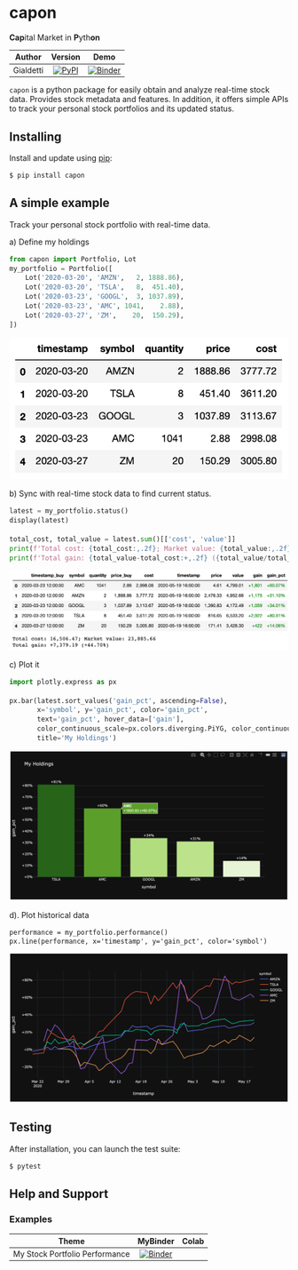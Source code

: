 # capon
**Cap**ital Market in **P**yth**on**

|    Author    |                 Version                  |                   Demo                   |
| :----------: | :--------------------------------------: | :--------------------------------------: |
| Gialdetti | [![PyPI](https://img.shields.io/pypi/v/capon.svg)](https://pypi.org/project/capon/) | [![Binder](https://mybinder.org/badge_logo.svg)](https://mybinder.org/v2/gh/gialdetti/capon/master?filepath=examples%2Fmy_portfolio_performance.ipynb) |


`capon` is a python package for easily obtain and analyze real-time stock data. Provides stock metadata and features.
In addition, it offers simple APIs to track your personal stock portfolios and its updated status.


## Installing
Install and update using [pip](https://pip.pypa.io/en/stable/quickstart/):
```bash
$ pip install capon
```

## A simple example
Track your personal stock portfolio with real-time data.

a) Define my holdings
```python
from capon import Portfolio, Lot
my_portfolio = Portfolio([
    Lot('2020-03-20', 'AMZN',   2, 1888.86),
    Lot('2020-03-20', 'TSLA',   8,  451.40),
    Lot('2020-03-23', 'GOOGL',  3, 1037.89),
    Lot('2020-03-23', 'AMC', 1041,    2.88),
    Lot('2020-03-27', 'ZM',    20,  150.29),
])
```
![Alt text](./examples/images/readme_my_portfolio.png)


b) Sync with real-time stock data to find current status.
```python
latest = my_portfolio.status()
display(latest)

total_cost, total_value = latest.sum()[['cost', 'value']]
print(f'Total cost: {total_cost:,.2f}; Market value: {total_value:,.2f}')
print(f'Total gain: {total_value-total_cost:+,.2f} ({total_value/total_cost-1:+,.2%})')
```
![Alt text](./examples/images/readme_my_portfolio_status.png)

c) Plot it
```python
import plotly.express as px

px.bar(latest.sort_values('gain_pct', ascending=False), 
       x='symbol', y='gain_pct', color='gain_pct', 
       text='gain_pct', hover_data=['gain'],
       color_continuous_scale=px.colors.diverging.PiYG, color_continuous_midpoint=0,
       title='My Holdings')
```
![Alt text](./examples/images/readme_my_portfolio_status_bar.png)

d). Plot historical data
```
performance = my_portfolio.performance()
px.line(performance, x='timestamp', y='gain_pct', color='symbol')
```
![Alt text](./examples/images/readme_my_portfolio_history.png)

## Testing
After installation, you can launch the test suite:
```bash
$ pytest
```

## Help and Support

### Examples

|     Theme    |   MyBinder   | Colab |
| ------------ | :----------: | :---: |
| My Stock Portfolio Performance | [![Binder](https://mybinder.org/badge_logo.svg)](https://mybinder.org/v2/gh/gialdetti/capon/master?filepath=examples%2Fmy_portfolio_performance.ipynb) | |    
